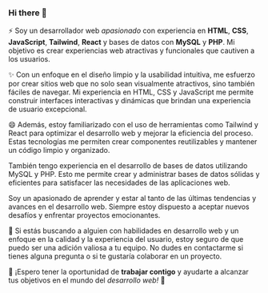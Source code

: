 ### Hi there 👋

⚡ Soy un desarrollador web _apasionado_ con experiencia en **HTML**, **CSS**, **JavaScript**, **Tailwind**, **React** y bases de datos con **MySQL** y **PHP**. Mi objetivo es crear experiencias web atractivas y funcionales que cautiven a los usuarios.

✨ Con un enfoque en el diseño limpio y la usabilidad intuitiva, me esfuerzo por crear sitios web que no solo sean visualmente atractivos, sino también fáciles de navegar. Mi experiencia en HTML, CSS y JavaScript me permite construir interfaces interactivas y dinámicas que brindan una experiencia de usuario excepcional.

😄 Además, estoy familiarizado con el uso de herramientas como Tailwind y React para optimizar el desarrollo web y mejorar la eficiencia del proceso. Estas tecnologías me permiten crear componentes reutilizables y mantener un código limpio y organizado.

También tengo experiencia en el desarrollo de bases de datos utilizando MySQL y PHP. Esto me permite crear y administrar bases de datos sólidas y eficientes para satisfacer las necesidades de las aplicaciones web.

Soy un apasionado de aprender y estar al tanto de las últimas tendencias y avances en el desarrollo web. Siempre estoy dispuesto a aceptar nuevos desafíos y enfrentar proyectos emocionantes.

🤔 Si estás buscando a alguien con habilidades en desarrollo web y un enfoque en la calidad y la experiencia del usuario, estoy seguro de que puedo ser una adición valiosa a tu equipo. No dudes en contactarme si tienes alguna pregunta o si te gustaría colaborar en un proyecto. 

🤝 ¡Espero tener la oportunidad de **trabajar contigo** y ayudarte a alcanzar tus objetivos en el mundo del *desarrollo web!* 🔭
<!--
**Judaot/Judaot** is a ✨ _special_ ✨ repository because its `README.md` (this file) appears on your GitHub profile.

Here are some ideas to get you started:

- 🔭 I’m currently working on ...
- 🌱 I’m currently learning ...
- 👯 I’m looking to collaborate on ...
- 🤔 I’m looking for help with ...
- 💬 Ask me about ...
- 📫 How to reach me: ...
- 😄 Pronouns: ...
- ⚡ Fun fact: ...
-->
